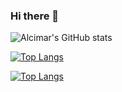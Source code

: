### Hi there 👋
![Alcimar's GitHub stats](https://github-readme-stats.vercel.app/api?username=alcimarbmx&showicons=true&theme=radical)

[![Top Langs](https://github-readme-stats.vercel.app/api/top-langs/?username=alcimarbmx&layout=compact)](https://github.com/alcimarbmx/github-readme-stats)

[![Top Langs](https://github-readme-stats.vercel.app/api/top-langs/?username=alcimarbmx&langs_count=8)](https://github.com/alcimarbmx/github-readme-stats)


<!--
**alcimarbmx/alcimarbmx** is a ✨ _special_ ✨ repository because its `README.md` (this file) appears on your GitHub profile.

Here are some ideas to get you started:

- 🔭 I’m currently working on ...
- 🌱 I’m currently learning ...
- 👯 I’m looking to collaborate on ...
- 🤔 I’m looking for help with ...
- 💬 Ask me about ...
- 📫 How to reach me: ...
- 😄 Pronouns: ...
- ⚡ Fun fact: ...
-->
